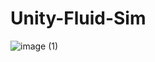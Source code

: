 # Unity-Fluid-Sim
![image (1)](https://github.com/user-attachments/assets/964788c9-a8f8-4ee6-a8de-4620d62008f5)
